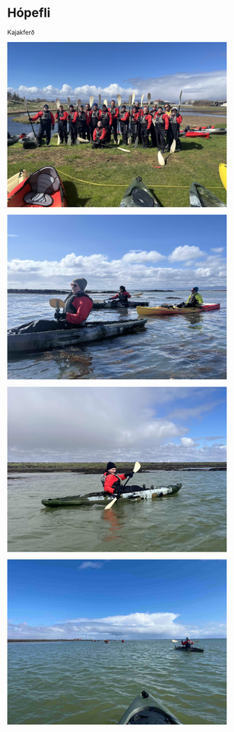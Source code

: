 # Hópefli
Kajakferð



![Hópurinn tilbúinn í kajakferðina](../img/Hopefli/IMG_4361b.jpg)



![Leiðsögumenn fylgdu hópnum](../img/Hopefli/34E8A81B-8206-4855-B0CC-4E6EBC4008E5c.jpg)


![Leiðin lá eftir skurðum á milli lítilla vatna](../img/Hopefli/6AA157DB-D110-4048-951F-07F991FF1D94b.jpg)


![Siglt eftir strandlengjunni](../img/Hopefli/3D4AD8DC-D20D-4A0B-97CE-BA162A4CD577b.jpg)